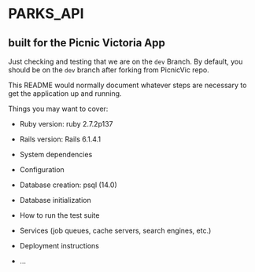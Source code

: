 # PARKS_API

## built for the Picnic Victoria App

Just checking and testing that we are on the `dev` Branch.
By default, you should be on the `dev` branch after forking from PicnicVic repo.

This README would normally document whatever steps are necessary to get the
application up and running.

Things you may want to cover:

- Ruby version: ruby 2.7.2p137

- Rails version: Rails 6.1.4.1

- System dependencies

- Configuration

- Database creation: psql (14.0)

- Database initialization

- How to run the test suite

- Services (job queues, cache servers, search engines, etc.)

- Deployment instructions

- ...
